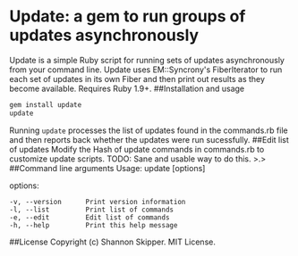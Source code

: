 # Update: a gem to run groups of updates asynchronously
Update is a simple Ruby script for running sets of updates asynchronously from your command line. Update uses EM::Syncrony's FiberIterator to run each set of updates in its own Fiber and then print out results as they become available. Requires Ruby 1.9+.
##Installation and usage
```ruby
gem install update
update
```
Running `update` processes the list of updates found in the commands.rb file and then reports back whether the updates were run sucessfully.
##Edit list of updates
Modify the Hash of update commands in commands.rb to customize update scripts. TODO: Sane and usable way to do this. >.>
##Command line arguments
Usage: update [options]

options:

    -v, --version      Print version information
    -l, --list         Print list of commands
    -e, --edit         Edit list of commands
    -h, --help         Print this help message
##License
Copyright (c) Shannon Skipper.
MIT License.
